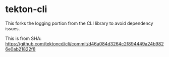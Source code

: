 tekton-cli
==========

This forks the logging portion from the CLI library to avoid dependency
issues.

This is from SHA:
https://github.com/tektoncd/cli/commit/d46a084d3264c2f894449a24b9826e0ab21822f8
